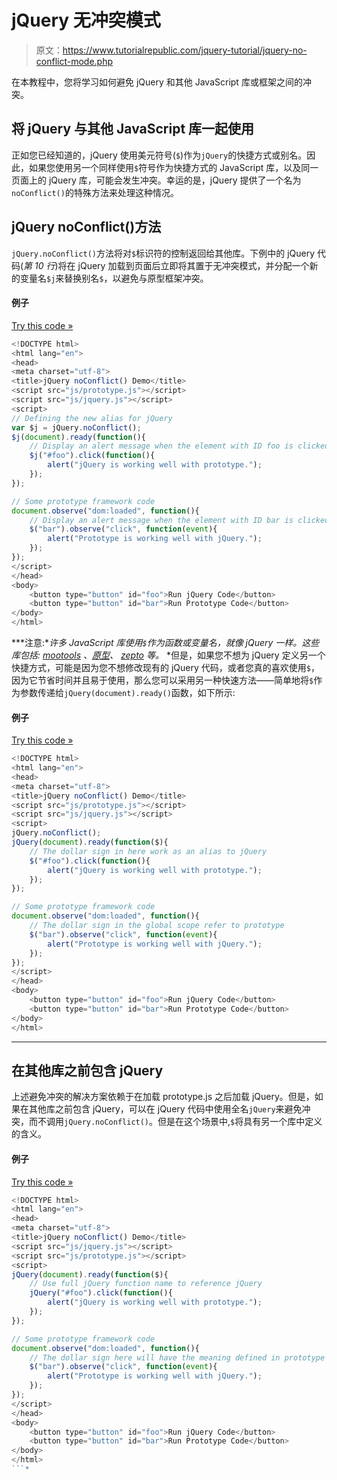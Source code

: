 # jQuery 无冲突模式

> 原文：<https://www.tutorialrepublic.com/jquery-tutorial/jquery-no-conflict-mode.php>

在本教程中，您将学习如何避免 jQuery 和其他 JavaScript 库或框架之间的冲突。

## 将 jQuery 与其他 JavaScript 库一起使用

正如您已经知道的，jQuery 使用美元符号(`$`)作为`jQuery`的快捷方式或别名。因此，如果您使用另一个同样使用`$`符号作为快捷方式的 JavaScript 库，以及同一页面上的 jQuery 库，可能会发生冲突。幸运的是，jQuery 提供了一个名为`noConflict()`的特殊方法来处理这种情况。

## jQuery noConflict()方法

`jQuery.noConflict()`方法将对`$`标识符的控制返回给其他库。下例中的 jQuery 代码(*第 10 行*)将在 jQuery 加载到页面后立即将其置于无冲突模式，并分配一个新的变量名`$j`来替换别名`$`，以避免与原型框架冲突。

#### 例子

[Try this code »](../codelab.php?topic=jquery&file=noconflict "Try this code using online Editor")

```js
<!DOCTYPE html>
<html lang="en">
<head>
<meta charset="utf-8">
<title>jQuery noConflict() Demo</title>
<script src="js/prototype.js"></script>
<script src="js/jquery.js"></script>
<script>
// Defining the new alias for jQuery
var $j = jQuery.noConflict();
$j(document).ready(function(){
    // Display an alert message when the element with ID foo is clicked
    $j("#foo").click(function(){
        alert("jQuery is working well with prototype.");
    });
});

// Some prototype framework code
document.observe("dom:loaded", function(){
    // Display an alert message when the element with ID bar is clicked
    $("bar").observe("click", function(event){
        alert("Prototype is working well with jQuery.");
    });
});
</script>
</head>
<body>
    <button type="button" id="foo">Run jQuery Code</button>
    <button type="button" id="bar">Run Prototype Code</button>
</body> 
</html>
```

 ***注意:**许多 JavaScript 库使用`$`作为函数或变量名，就像 jQuery 一样。这些库包括: [mootools](http://mootools.net/) 、[原型](http://prototypejs.org/)、 [zepto](http://zeptojs.com/) 等。*  *但是，如果您不想为 jQuery 定义另一个快捷方式，可能是因为您不想修改现有的 jQuery 代码，或者您真的喜欢使用`$`，因为它节省时间并且易于使用，那么您可以采用另一种快速方法——简单地将`$`作为参数传递给`jQuery(document).ready()`函数，如下所示:

#### 例子

[Try this code »](../codelab.php?topic=jquery&file=avoiding-conflicts-between-javascript-libraries "Try this code using online Editor")

```js
<!DOCTYPE html>
<html lang="en">
<head>
<meta charset="utf-8">
<title>jQuery noConflict() Demo</title>
<script src="js/prototype.js"></script>
<script src="js/jquery.js"></script>
<script>
jQuery.noConflict();
jQuery(document).ready(function($){
    // The dollar sign in here work as an alias to jQuery
    $("#foo").click(function(){
        alert("jQuery is working well with prototype.");
    });
});

// Some prototype framework code
document.observe("dom:loaded", function(){
    // The dollar sign in the global scope refer to prototype
    $("bar").observe("click", function(event){
        alert("Prototype is working well with jQuery.");
    });
});
</script>
</head>
<body>
    <button type="button" id="foo">Run jQuery Code</button>
    <button type="button" id="bar">Run Prototype Code</button>
</body> 
</html>
```

* * *

## 在其他库之前包含 jQuery

上述避免冲突的解决方案依赖于在加载 prototype.js 之后加载 jQuery。但是，如果在其他库之前包含 jQuery，可以在 jQuery 代码中使用全名`jQuery`来避免冲突，而不调用`jQuery.noConflict()`。但是在这个场景中,`$`将具有另一个库中定义的含义。

#### 例子

[Try this code »](../codelab.php?topic=jquery&file=including-jquery-before-other-javascript-library "Try this code using online Editor")

```js
<!DOCTYPE html>
<html lang="en">
<head>
<meta charset="utf-8">
<title>jQuery noConflict() Demo</title>
<script src="js/jquery.js"></script>
<script src="js/prototype.js"></script>
<script>
jQuery(document).ready(function($){
    // Use full jQuery function name to reference jQuery
    jQuery("#foo").click(function(){
        alert("jQuery is working well with prototype.");
    });
});

// Some prototype framework code
document.observe("dom:loaded", function(){
    // The dollar sign here will have the meaning defined in prototype
    $("bar").observe("click", function(event){
        alert("Prototype is working well with jQuery.");
    });
});
</script>
</head>
<body>
    <button type="button" id="foo">Run jQuery Code</button>
    <button type="button" id="bar">Run Prototype Code</button>
</body> 
</html>
```*